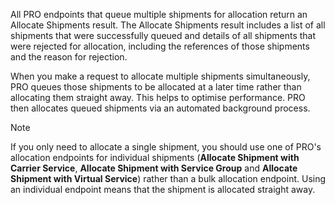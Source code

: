 All PRO endpoints that queue multiple shipments for allocation return an Allocate Shipments result. The Allocate Shipments result includes a list of all shipments that were successfully queued and details of all shipments that were rejected for allocation, including the references of those shipments and the reason for rejection.

When you make a request to allocate multiple shipments simultaneously, PRO queues those shipments to be allocated at a later time rather than allocating them straight away. This helps to optimise performance. PRO then allocates queued shipments via an automated background process. 

> [!NOTE]
>
> If you only need to allocate a single shipment, you should use one of PRO's allocation endpoints for individual shipments (**Allocate Shipment with Carrier Service**, **Allocate Shipment with Service Group** and **Allocate Shipment with Virtual Service**) rather than a bulk allocation endpoint. Using an individual endpoint means that the shipment is allocated straight away.